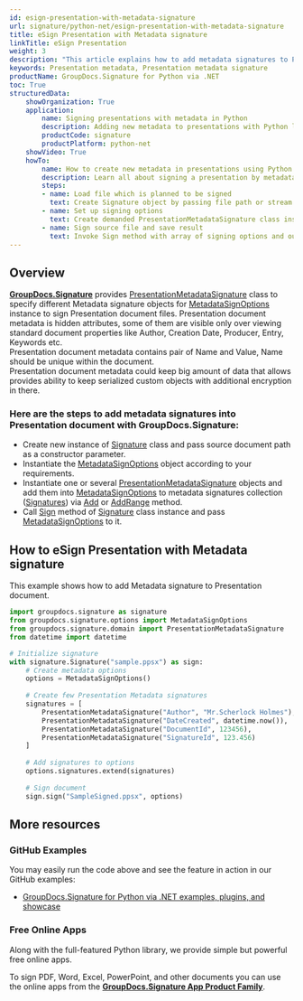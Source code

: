 ```yaml
---
id: esign-presentation-with-metadata-signature
url: signature/python-net/esign-presentation-with-metadata-signature
title: eSign Presentation with Metadata signature
linkTitle: eSign Presentation
weight: 3
description: "This article explains how to add metadata signatures to Presentation document with GroupDocs.Signature"
keywords: Presentation metadata, Presentation metadata signature
productName: GroupDocs.Signature for Python via .NET
toc: True
structuredData:
    showOrganization: True
    application:    
        name: Signing presentations with metadata in Python    
        description: Adding new metadata to presentations with Python language by GroupDocs.Signature for Python via .NET APIs
        productCode: signature
        productPlatform: python-net 
    showVideo: True
    howTo:
        name: How to create new metadata in presentations using Python 
        description: Learn all about signing a presentation by metadata and Python
        steps:
        - name: Load file which is planned to be signed
          text: Create Signature object by passing file path or stream as a constructor parameter.
        - name: Set up signing options 
          text: Create demanded PresentationMetadataSignature class instances and add them to array.
        - name: Sign source file and save result 
          text: Invoke Sign method with array of signing options and output file path or stream.
---
```

## Overview
[**GroupDocs.Signature**](https://products.groupdocs.com/signature/python-net) provides [PresentationMetadataSignature](https://reference.groupdocs.com/signature/python-net/groupdocs.signature.domain/presentationmetadatasignature) class to specify different Metadata signature objects for [MetadataSignOptions](https://reference.groupdocs.com/signature/python-net/groupdocs.signature.options/metadatasignoptions) instance to sign Presentation document files.
Presentation document metadata is hidden attributes, some of them are visible only over viewing standard document properties like Author, Creation Date, Producer, Entry, Keywords etc.  
Presentation document metadata contains pair of Name and Value, Name should be unique within the document.  
Presentation document metadata could keep big amount of data that allows provides ability to keep serialized custom objects with additional encryption in there.

### Here are the steps to add metadata signatures into Presentation document with GroupDocs.Signature:

* Create new instance of [Signature](https://reference.groupdocs.com/signature/python-net/groupdocs.signature/signature) class and pass source document path as a constructor parameter.
* Instantiate the [MetadataSignOptions](https://reference.groupdocs.com/signature/python-net/groupdocs.signature.options/metadatasignoptions) object according to your requirements.
* Instantiate one or several [PresentationMetadataSignature](https://reference.groupdocs.com/signature/python-net/groupdocs.signature.domain/presentationmetadatasignature) objects and add them into [MetadataSignOptions](https://reference.groupdocs.com/signature/python-net/groupdocs.signature.options/metadatasignoptions) to metadata signatures collection ([Signatures](https://reference.groupdocs.com/signature/python-net/groupdocs.signature.options/metadatasignoptions/signatures)) via [Add](https://reference.groupdocs.com/signature/python-net/groupdocs.signature.domain/metadatasignaturecollection/add) or [AddRange](https://reference.groupdocs.com/signature/python-net/groupdocs.signature.domain/metadatasignaturecollection/addrange) method.
* Call [Sign](https://reference.groupdocs.com/signature/python-net/groupdocs.signature/signature/sign/) method of [Signature](https://reference.groupdocs.com/signature/python-net/groupdocs.signature/signature) class instance and pass [MetadataSignOptions](https://reference.groupdocs.com/signature/python-net/groupdocs.signature.options/metadatasignoptions) to it.

## How to eSign Presentation with Metadata signature

This example shows how to add Metadata signature to Presentation document.

```python
import groupdocs.signature as signature
from groupdocs.signature.options import MetadataSignOptions
from groupdocs.signature.domain import PresentationMetadataSignature
from datetime import datetime

# Initialize signature
with signature.Signature("sample.ppsx") as sign:
    # Create metadata options
    options = MetadataSignOptions()
    
    # Create few Presentation Metadata signatures
    signatures = [
        PresentationMetadataSignature("Author", "Mr.Scherlock Holmes"),
        PresentationMetadataSignature("DateCreated", datetime.now()),
        PresentationMetadataSignature("DocumentId", 123456),
        PresentationMetadataSignature("SignatureId", 123.456)
    ]
    
    # Add signatures to options
    options.signatures.extend(signatures)
    
    # Sign document
    sign.sign("SampleSigned.ppsx", options)
```

## More resources

### GitHub Examples

You may easily run the code above and see the feature in action in our GitHub examples:

* [GroupDocs.Signature for Python via .NET examples, plugins, and showcase](https://github.com/groupdocs-signature/GroupDocs.Signature-for-Python-via-.NET)

### Free Online Apps

Along with the full-featured Python library, we provide simple but powerful free online apps.

To sign PDF, Word, Excel, PowerPoint, and other documents you can use the online apps from the **[GroupDocs.Signature App Product Family](https://products.groupdocs.app/signature/family)**.
